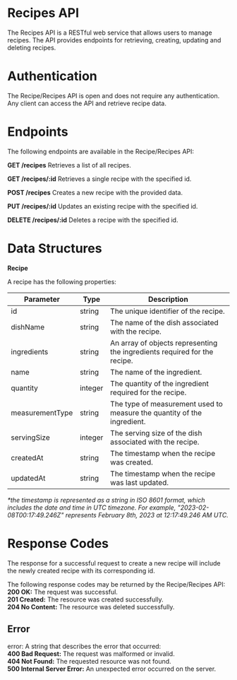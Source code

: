 # **Recipes API**

The Recipes API is a RESTful web service that allows users to manage recipes. The API provides endpoints for retrieving, creating, updating and deleting recipes.


# Authentication
The Recipe/Recipes API is open and does not require any authentication. Any client can access the API and retrieve recipe data.


# Endpoints
The following endpoints are available in the Recipe/Recipes API:

**GET /recipes**
Retrieves a list of all recipes.

**GET /recipes/:id**
Retrieves a single recipe with the specified id.

**POST /recipes**
Creates a new recipe with the provided data.

**PUT /recipes/:id**
Updates an existing recipe with the specified id.

**DELETE /recipes/:id**
Deletes a recipe with the specified id.


# Data Structures
**Recipe**

A recipe has the following properties:

| Parameter	| Type | Description |
| --- | --- | --- |
| id	| string	| The unique identifier of the recipe. |
| dishName	| string	| The name of the dish associated with the recipe. |
| ingredients	| string	| An array of objects representing the ingredients required for the recipe.  |
| name	| string	| The name of the ingredient. |
| quantity	| integer	| The quantity of the ingredient required for the recipe. |
| measurementType	| string	| The type of measurement used to measure the quantity of the ingredient. |
| servingSize	| integer	| The serving size of the dish associated with the recipe. |
| createdAt	| string	| The timestamp when the recipe was created. |
| updatedAt	| string	| The timestamp when the recipe was last updated. |

_*the timestamp is represented as a string in ISO 8601 format, which includes the date and time in UTC timezone. For example, "2023-02-08T00:17:49.246Z" represents February 8th, 2023 at 12:17:49.246 AM UTC._

# Response Codes
The response for a successful request to create a new recipe will include the newly created recipe with its corresponding id.

The following response codes may be returned by the Recipe/Recipes API:\
**200 OK:** The request was successful.\
**201 Created:** The resource was created successfully.\
**204 No Content:** The resource was deleted successfully.

## Error
error: A string that describes the error that occurred:\
**400 Bad Request:** The request was malformed or invalid.\
**404 Not Found:** The requested resource was not found.\
**500 Internal Server Error:** An unexpected error occurred on the server.
